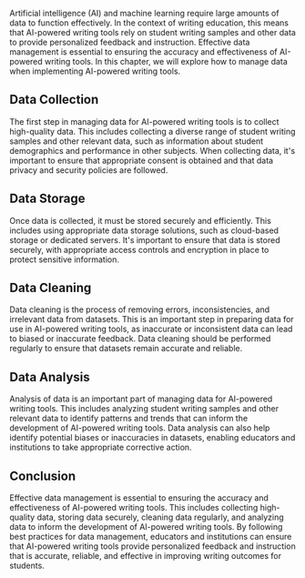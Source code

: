 
Artificial intelligence (AI) and machine learning require large amounts of data to function effectively. In the context of writing education, this means that AI-powered writing tools rely on student writing samples and other data to provide personalized feedback and instruction. Effective data management is essential to ensuring the accuracy and effectiveness of AI-powered writing tools. In this chapter, we will explore how to manage data when implementing AI-powered writing tools.

Data Collection
---------------

The first step in managing data for AI-powered writing tools is to collect high-quality data. This includes collecting a diverse range of student writing samples and other relevant data, such as information about student demographics and performance in other subjects. When collecting data, it's important to ensure that appropriate consent is obtained and that data privacy and security policies are followed.

Data Storage
------------

Once data is collected, it must be stored securely and efficiently. This includes using appropriate data storage solutions, such as cloud-based storage or dedicated servers. It's important to ensure that data is stored securely, with appropriate access controls and encryption in place to protect sensitive information.

Data Cleaning
-------------

Data cleaning is the process of removing errors, inconsistencies, and irrelevant data from datasets. This is an important step in preparing data for use in AI-powered writing tools, as inaccurate or inconsistent data can lead to biased or inaccurate feedback. Data cleaning should be performed regularly to ensure that datasets remain accurate and reliable.

Data Analysis
-------------

Analysis of data is an important part of managing data for AI-powered writing tools. This includes analyzing student writing samples and other relevant data to identify patterns and trends that can inform the development of AI-powered writing tools. Data analysis can also help identify potential biases or inaccuracies in datasets, enabling educators and institutions to take appropriate corrective action.

Conclusion
----------

Effective data management is essential to ensuring the accuracy and effectiveness of AI-powered writing tools. This includes collecting high-quality data, storing data securely, cleaning data regularly, and analyzing data to inform the development of AI-powered writing tools. By following best practices for data management, educators and institutions can ensure that AI-powered writing tools provide personalized feedback and instruction that is accurate, reliable, and effective in improving writing outcomes for students.
